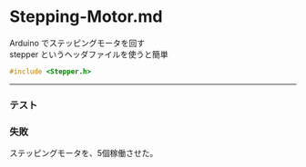 # Stepping-Motor.md  


Arduino でステッピングモータを回す  
stepper というヘッダファイルを使うと簡単  

```cpp
#include <Stepper.h>

```


---  

### テスト  



### 失敗



ステッピングモータを、5個稼働させた。  

